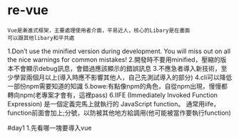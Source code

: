 # re-vue
    Vue是漸進式框架，主要處理使用者介面，平易近人，核心的Libary是在畫面
    可以跟其他libary和平共處

1.Don’t use the minified version during development. You will miss out on all the nice warnings for common mistakes!
2.開發時不要用minified，壓縮的版本不會顯示debug訊息，會錯過應該顯示的錯誤訊息
3.不應急者導入新技術，至少學習兩個月以上(導入時應不影響其他人，自己先測試導入的部分)
4.cli可以降低一部份npm需要知道的知識
5.bowe:有點像npm的角色，自從npm出現，慢慢都轉向npm(老專案才會有，這裡pass)
6.IIFE (Immediately Invoked Function Expression) 是一個定義完馬上就執行的 JavaScript function。
通常用iife，function前面會加上;分號，以防被其他地方給調用(他可能被當作要執行function)




#day1
    1.先看哪一塊要導入vue